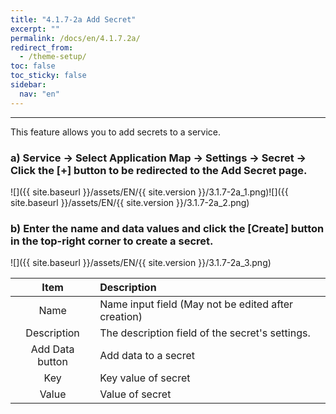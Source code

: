 ```yaml
---
title: "4.1.7-2a Add Secret"
excerpt: ""
permalink: /docs/en/4.1.7.2a/
redirect_from:
  - /theme-setup/
toc: false
toc_sticky: false
sidebar:
  nav: "en"
---
```



---

This feature allows you to add secrets to a service.

### a\) Service → Select Application Map → Settings → Secret → Click the [+] button to be redirected to the Add Secret page.
![]({{ site.baseurl }}/assets/EN/{{ site.version }}/3.1.7-2a_1.png)![]({{ site.baseurl }}/assets/EN/{{ site.version }}/3.1.7-2a_2.png)

### b\) Enter the name and data values and click the [Create] button in the top-right corner to create a secret.
![]({{ site.baseurl }}/assets/EN/{{ site.version }}/3.1.7-2a_3.png)

|    **Item**     | **Description**                                       |
| :-------------: | :---------------------------------------------------- |
|      Name       | Name input field \(May not be edited after creation\) |
|   Description   | The description field of the secret's settings.       |
| Add Data button | Add data to a secret                                  |
|       Key       | Key value of secret                                   |
|      Value      | Value of secret                                       |
